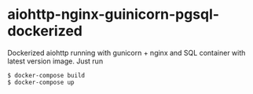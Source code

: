 # aiohttp-nginx-guinicorn-pgsql-dockerized
Dockerized aiohttp running with gunicorn + nginx and SQL container with latest version image.
Just run
```
$ docker-compose build 
$ docker-compose up
```

